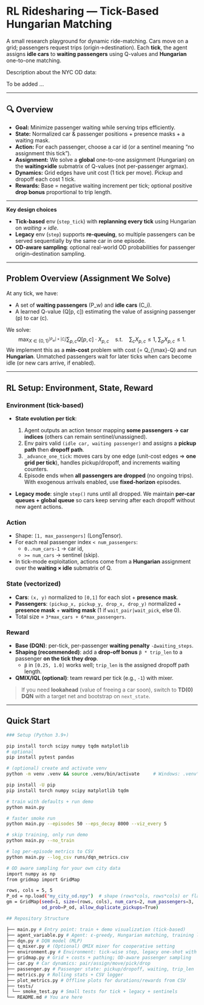 # RL Ridesharing — Tick-Based Hungarian Matching

A small research playground for dynamic ride-matching. Cars move on a grid; passengers request trips (origin→destination). Each **tick**, the agent assigns **idle cars** to **waiting passengers** using Q-values and **Hungarian** one-to-one matching.

Description about the NYC OD data:

To be added ...

---

## 🔍 Overview

- **Goal:** Minimize passenger waiting while serving trips efficiently.
- **State:** Normalized car & passenger positions + presence masks + a waiting mask.
- **Action:** For each passenger, choose a car id (or a sentinel meaning “no assignment this tick”).
- **Assignment:** We solve a **global** one-to-one assignment (Hungarian) on the **waiting×idle** submatrix of Q-values (not per-passenger argmax).
- **Dynamics:** Grid edges have unit cost (1 tick per move). Pickup and dropoff each cost 1 tick.
- **Rewards:** Base = negative waiting increment per tick; optional positive **drop bonus** proportional to trip length.

---
**Key design choices**
- **Tick-based** env (`step_tick`) with **replanning every tick** using Hungarian on *waiting × idle*.
- **Legacy** env (`step`) supports **re-queuing**, so multiple passengers can be served sequentially by the same car in one episode.
- **OD-aware sampling**: optional real-world OD probabilities for passenger origin–destination sampling.

---

## Problem Overview (Assignment We Solve)

At any tick, we have:
- A set of **waiting passengers** \(P_w\) and **idle cars** \(C_i\).
- A learned Q-value \(Q[p, c]\) estimating the value of assigning passenger \(p\) to car \(c\).

We solve:
$$\max_{X \in \{0,1\}^{|P_w|\times|C_i|}} 
\sum_{p,c} Q[p,c] \cdot X_{p,c}
\quad\text{s.t.}\quad
\sum_c X_{p,c} \le 1,\;
\sum_p X_{p,c} \le 1.$$
We implement this as a **min-cost** problem with cost \(= Q_{\max}-Q\) and run **Hungarian**. Unmatched passengers wait for later ticks when cars become idle (or new cars arrive, if enabled).

---

## RL Setup: Environment, State, Reward

### Environment (tick-based)
- **State evolution per tick**:
  1) Agent outputs an action tensor mapping **some passengers → car indices** (others can remain sentinel/unassigned).
  2) Env pairs valid `(idle car, waiting passenger)` and assigns a **pickup path** then **dropoff path**.
  3) `_advance_one_tick`: moves cars by one edge (unit-cost edges ⇒ **one grid per tick**), handles pickup/dropoff, and increments waiting counters.
  4) Episode ends when **all passengers are dropped** (no ongoing trips). With exogenous arrivals enabled, use **fixed-horizon** episodes.

- **Legacy mode**: single `step()` runs until all dropped. We maintain **per-car queues + global queue** so cars keep serving after each dropoff without new agent actions.

### Action
- Shape: `[1, max_passengers]` (LongTensor).  
- For each real passenger index `< num_passengers`:
  - `0..num_cars-1` → car id,
  - `>= num_cars` → sentinel (skip).  
- In tick-mode exploitation, actions come from a **Hungarian** assignment over the **waiting × idle** submatrix of Q.

### State (vectorized)
- **Cars**: `(x, y)` normalized to `[0,1]` for each slot + **presence mask**.
- **Passengers**: `(pickup_x, pickup_y, drop_x, drop_y)` normalized + **presence mask** + **waiting mask** (1 if `wait_pair|wait_pick`, else 0).  
- Total size = `3*max_cars + 6*max_passengers`.

### Reward
- **Base (DQN)**: per-tick, per-passenger **waiting penalty** `-Δwaiting_steps`.
- **Shaping (recommended)**: add a **drop-off bonus** `β * trip_len` to a passenger **on the tick they drop**.  
  - `β` in `[0.25, 1.0]` works well; `trip_len` is the assigned dropoff path length.
- **QMIX/IQL (optional)**: team reward per tick (e.g., `-1`) with mixer.

> If you need **lookahead** (value of freeing a car soon), switch to **TD(0) DQN** with a target net and bootstrap on `next_state`.

---

## Quick Start
```bash
### Setup (Python 3.9+)

pip install torch scipy numpy tqdm matplotlib
# optional
pip install pytest pandas

# (optional) create and activate venv
python -m venv .venv && source .venv/bin/activate     # Windows: .venv\Scripts\Activate.ps1

pip install -U pip
pip install torch numpy scipy matplotlib tqdm

# train with defaults + run demo
python main.py

# faster smoke run
python main.py --episodes 50 --eps_decay 8000 --viz_every 5

# skip training, only run demo
python main.py --no_train

# log per-episode metrics to CSV
python main.py --log_csv runs/dqn_metrics.csv

# OD aware sampling for your own city data
import numpy as np
from gridmap import GridMap

rows, cols = 5, 5
P_od = np.load("my_city_od.npy")  # shape (rows*cols, rows*cols) or flat (N^2,)
gm = GridMap(seed=1, size=(rows, cols), num_cars=2, num_passengers=3,
             od_prob=P_od, allow_duplicate_pickups=True)

## Repository Structure

├── main.py # Entry point: train + demo visualization (tick-based)
├── agent_variable.py # Agent: ε-greedy, Hungarian matching, training loop, memory
├── dqn.py # DQN model (MLP)
├── q_mixer.py # (Optional) QMIX mixer for cooperative setting
├── environment.py # Environment: tick-wise step, legacy one-shot with re-queuing
├── gridmap.py # Grid + costs + pathing; OD-aware passenger sampling
├── car.py # Car dynamics: pair/assign/move/pick/drop
├── passenger.py # Passenger state: pickup/dropoff, waiting, trip_len
├── metrics.py # Rolling stats + CSV logger
├── plot_metrics.py # Offline plots for durations/rewards from CSV
├── tests/
│ └── smoke_test.py # Small tests for tick + legacy + sentinels
└── README.md # You are here
